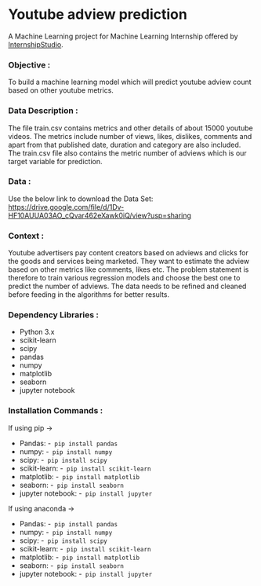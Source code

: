 # Youtube adview prediction
A Machine Learning project for Machine Learning Internship offered by [InternshipStudio](https://internshipstudio.com/).
### Objective  :
To build a machine learning model which will predict youtube adview count based on other youtube metrics.
### Data Description : 
The file train.csv contains metrics and other details of about 15000 youtube videos. The metrics include number of views, likes, dislikes, comments and apart from that published date, duration and category are also included. The train.csv file also contains the metric number of adviews which is our target variable for prediction.  
### Data :  
Use the below link to download the Data Set:  https://drive.google.com/file/d/1Dv-HF10AUUA03AO_cQvar462eXawk0iQ/view?usp=sharing 
### Context :  
Youtube advertisers pay content creators based on adviews and clicks for the goods and services being marketed. They want to estimate the adview based on other metrics like comments, likes etc. The problem statement is therefore to train various regression models and choose the best one to predict the 
number of adviews. The data needs to be refined and cleaned before feeding in the algorithms for better results.   
  
### Dependency Libraries :
- Python 3.x
- scikit-learn
- scipy
- pandas
- numpy
- matplotlib
- seaborn
- jupyter notebook
### Installation Commands :
If using pip ->
 * Pandas:           -<code> pip install pandas </code>
 * numpy:            -<code> pip install numpy </code>
 * scipy:            -<code> pip install scipy </code>
 * scikit-learn:     -<code> pip install scikit-learn </code>
 * matplotlib:       -<code> pip install matplotlib </code>
 * seaborn:          -<code> pip install seaborn </code>
 * jupyter notebook: -<code> pip install jupyter </code>
 
If using anaconda ->
 * Pandas:           -<code> pip install pandas </code>
 * numpy:            -<code> pip install numpy </code>
 * scipy:            -<code> pip install scipy </code>
 * scikit-learn:     -<code> pip install scikit-learn </code>
 * matplotlib:       -<code> pip install matplotlib </code>
 * seaborn:          -<code> pip install seaborn </code>
 * jupyter notebook: -<code> pip install jupyter </code>

  
